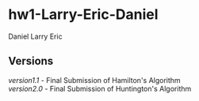 # hw1-Larry-Eric-Daniel

Daniel
Larry
Eric 

## Versions
*version1.1* - Final Submission of Hamilton's Algorithm <br>
*version2.0* - Final Submission of Huntington's Algorithm
